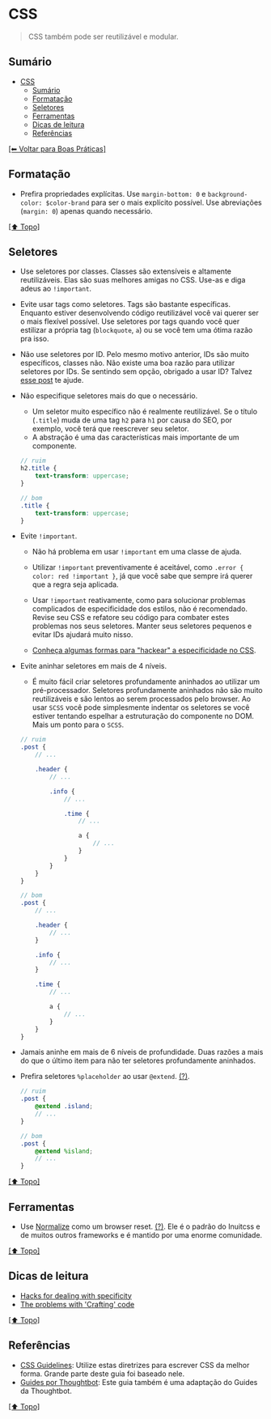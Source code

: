 # CSS

> CSS também pode ser reutilizável e modular.

## Sumário

- [CSS](#css)
    - [Sumário](#sum%C3%A1rio)
    - [Formatação](#formata%C3%A7%C3%A3o)
    - [Seletores](#seletores)
    - [Ferramentas](#ferramentas)
    - [Dicas de leitura](#dicas-de-leitura)
    - [Referências](#refer%C3%AAncias)

[[⬅ Voltar para Boas Práticas]](https://github.com/CTVoicer/Guidelines/tree/master/boas-praticas)

## Formatação

- Prefira propriedades explícitas. Use `margin-bottom: 0` e `background-color: $color-brand` para ser o mais explícito possível. Use abreviações (`margin: 0`) apenas quando necessário.

[[⬆ Topo]](#sum%C3%A1rio)

## Seletores

- Use seletores por classes. Classes são extensíveis e altamente reutilizáveis. Elas são suas melhores amigas no CSS. Use-as e diga adeus ao `!important`.

- Evite usar tags como seletores. Tags são bastante específicas. Enquanto estiver desenvolvendo código reutilizável você vai querer ser o mais flexível possível. Use seletores por tags quando você quer estilizar a própria tag (`blockquote`, `a`) ou se você tem uma ótima razão pra isso.

- Não use seletores por ID. Pelo mesmo motivo anterior, IDs são muito específicos, classes não. Não existe uma boa razão para utilizar seletores por IDs. Se sentindo sem opção, obrigado a usar ID? Talvez [esse post](http://csswizardry.com/2014/07/hacks-for-dealing-with-specificity/) te ajude.

- Não especifique seletores mais do que o necessário.
    - Um seletor muito específico não é realmente reutilizável. Se o título (`.title`) muda de uma tag `h2` para `h1` por causa do SEO, por exemplo, você terá que reescrever seu seletor.
    - A abstração é uma das características mais importante de um componente.

    ```scss
    // ruim
    h2.title {
        text-transform: uppercase;
    }

    // bom
    .title {
        text-transform: uppercase;
    }
    ```

- Evite `!important`.
    - Não há problema em usar `!important` em uma classe de ajuda.

    - Utilizar `!important` preventivamente é aceitável, como `.error { color: red !important }`, já que você sabe que sempre irá querer que a regra seja aplicada.

    - Usar `!important` reativamente, como para solucionar problemas complicados de especificidade dos estilos, não é recomendado. Revise seu CSS e refatore seu código para combater estes problemas nos seus seletores. Manter seus seletores pequenos e evitar IDs ajudará muito nisso.

    - [Conheça algumas formas para "hackear" a especificidade no CSS](http://csswizardry.com/2014/07/hacks-for-dealing-with-specificity/).

- Evite aninhar seletores em mais de 4 níveis.
    - É muito fácil criar seletores profundamente aninhados ao utilizar um pré-processador. Seletores profundamente aninhados não são muito reutilizáveis e são lentos ao serem processados pelo browser. Ao usar `SCSS` você pode simplesmente indentar os seletores se você estiver tentando espelhar a estruturação do componente no DOM. Mais um ponto para o `SCSS`.

    ```scss
    // ruim
    .post {
        // ...

        .header {
            // ...

            .info {
                // ...

                .time {
                    // ...

                    a {
                        // ...
                    }
                }
            }
        }
    }

    // bom
    .post {
        // ...

        .header {
            // ...
        }

        .info {
            // ...
        }

        .time {
            // ...

            a {
                // ...
            }
        }
    }
    ```

- Jamais aninhe em mais de 6 níveis de profundidade. Duas razões a mais do que o último item para não ter seletores profundamente aninhados.

- Prefira seletores `%placeholder` ao usar `@extend`. [(?)](http://csswizardry.com/2014/01/extending-silent-classes-in-sass/).

    ```scss
    // ruim
    .post {
        @extend .island;
        // ...
    }

    // bom
    .post {
        @extend %island;
        // ...
    }
    ```

[[⬆ Topo]](#sum%C3%A1rio)

## Ferramentas

- Use [Normalize](http://necolas.github.io/normalize.css/) como um browser reset. [(?)](http://nicolasgallagher.com/about-normalize-css/). Ele é o padrão do Inuitcss e de muitos outros frameworks e é mantido por uma enorme comunidade.

[[⬆ Topo]](#sum%C3%A1rio)

## Dicas de leitura

- [Hacks for dealing with specificity](http://csswizardry.com/2014/07/hacks-for-dealing-with-specificity/)
- [The problems with 'Crafting' code](http://csswizardry.com/2013/11/the-problems-with-crafting-code/)

[[⬆ Topo]](#sum%C3%A1rio)

## Referências

- [CSS Guidelines](https://github.com/csswizardry/css-Guidelines): Utilize estas diretrizes para escrever CSS da melhor forma. Grande parte deste guia foi baseado nele.
- [Guides por Thoughtbot](https://github.com/thoughtbot/guides/tree/master/style): Este guia também é uma adaptação do Guides da Thoughtbot.

[[⬆ Topo]](#sum%C3%A1rio)

